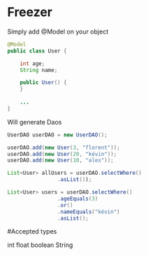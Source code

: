 # Freezer

Simply add @Model on your object

```java
@Model
public class User {

    int age;
    String name;

    public User() {
    }
    
    ...
}
```

Will generate Daos
```java
UserDAO userDAO = new UserDAO();

userDAO.add(new User(3, "florent"));
userDAO.add(new User(20, "kévin"));
userDAO.add(new User(10, "alex"));

List<User> allUsers = userDAO.selectWhere()
                .asList());

List<User> users = userDAO.selectWhere()
                .ageEquals(3)
                .or()
                .nameEquals("kévin")
                .asList();
```

#Accepted types

int
float
boolean
String


